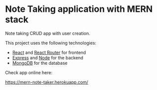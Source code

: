 # Note Taking application with MERN stack

Note taking CRUD app with user creation.

This project uses the following technologies:

- [React](https://reactjs.org) and [React Router](https://reacttraining.com/react-router/) for frontend
- [Express](http://expressjs.com/) and [Node](https://nodejs.org/en/) for the backend
- [MongoDB](https://www.mongodb.com/) for the database

Check app online here: 

https://mern-note-taker.herokuapp.com/




